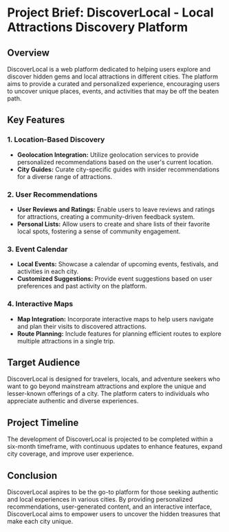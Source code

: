 # Project Brief: DiscoverLocal - Local Attractions Discovery Platform

## Overview

DiscoverLocal is a web platform dedicated to helping users explore and discover hidden gems and local attractions in different cities. The platform aims to provide a curated and personalized experience, encouraging users to uncover unique places, events, and activities that may be off the beaten path.

## Key Features

### 1. Location-Based Discovery

- **Geolocation Integration:** Utilize geolocation services to provide personalized recommendations based on the user's current location.
- **City Guides:** Curate city-specific guides with insider recommendations for a diverse range of attractions.

### 2. User Recommendations

- **User Reviews and Ratings:** Enable users to leave reviews and ratings for attractions, creating a community-driven feedback system.
- **Personal Lists:** Allow users to create and share lists of their favorite local spots, fostering a sense of community engagement.

### 3. Event Calendar

- **Local Events:** Showcase a calendar of upcoming events, festivals, and activities in each city.
- **Customized Suggestions:** Provide event suggestions based on user preferences and past activity on the platform.

### 4. Interactive Maps

- **Map Integration:** Incorporate interactive maps to help users navigate and plan their visits to discovered attractions.
- **Route Planning:** Include features for planning efficient routes to explore multiple attractions in a single trip.

## Target Audience

DiscoverLocal is designed for travelers, locals, and adventure seekers who want to go beyond mainstream attractions and explore the unique and lesser-known offerings of a city. The platform caters to individuals who appreciate authentic and diverse experiences.

## Project Timeline

The development of DiscoverLocal is projected to be completed within a six-month timeframe, with continuous updates to enhance features, expand city coverage, and improve user experience.

## Conclusion

DiscoverLocal aspires to be the go-to platform for those seeking authentic and local experiences in various cities. By providing personalized recommendations, user-generated content, and an interactive interface, DiscoverLocal aims to empower users to uncover the hidden treasures that make each city unique.
